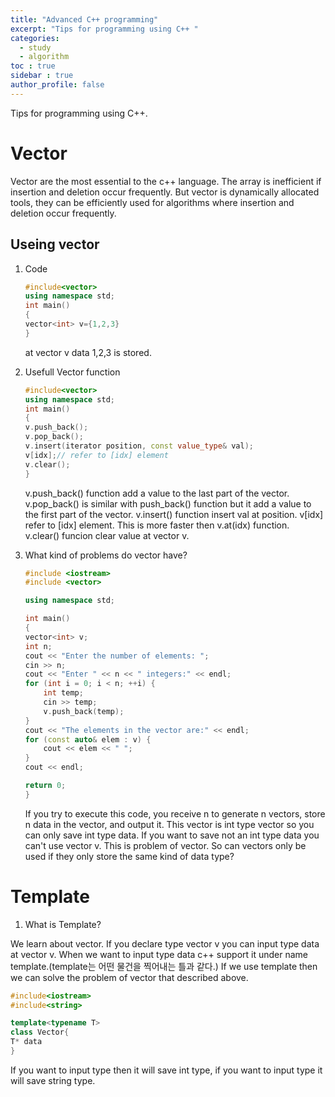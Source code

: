 ```yaml
---
title: "Advanced C++ programming"
excerpt: "Tips for programming using C++ "
categories: 
  - study
  - algorithm
toc : true
sidebar : true
author_profile: false
---
```

Tips for programming using C++. 

# Vector

Vector are the most essential to the c++ language. The array is inefficient if insertion and deletion occur frequently. But vector is dynamically allocated tools, they can be efficiently used for algorithms where insertion and deletion occur frequently.

## Useing vector

1. Code

    ```c++
   #include<vector>
    using namespace std;
    int main()
    {
    vector<int> v={1,2,3}
    }
    ```
    at vector v data 1,2,3 is stored. 

2. Usefull Vector function

    ```c++
    #include<vector>
    using namespace std;
    int main()
    {
    v.push_back();
    v.pop_back();
    v.insert(iterator position, const value_type& val);
    v[idx];// refer to [idx] element
    v.clear();
    }
    ```
    v.push_back() function add a value to the last part of the vector. v.pop_back() is similar with push_back() function but it add a value to the first part of the vector. v.insert() function insert val at position. v[idx] refer to [idx] element. This is more faster then v.at(idx) function. v.clear() funcion clear value at vector v. 

    
3. What kind of problems do vector have?

    ```c++
    #include <iostream>
    #include <vector>

    using namespace std;

    int main()
    {
    vector<int> v;
    int n;
    cout << "Enter the number of elements: ";
    cin >> n;
    cout << "Enter " << n << " integers:" << endl;
    for (int i = 0; i < n; ++i) {
        int temp;
        cin >> temp;
        v.push_back(temp);
    }
    cout << "The elements in the vector are:" << endl;
    for (const auto& elem : v) {
        cout << elem << " ";
    }
    cout << endl;

    return 0;
    }
    ```
    
	If you try to execute this code, you receive n to generate n vectors, store n data in the vector, and output it. This vector is int type vector so you can only save int type data. If you want to save not an int type data you can't use vector v. This is problem of vector. So can vectors only be used if they only store the same kind of data type?
	
# Template

1. What is Template?

We learn about vector. If you declare <int> type vector v you can input <int> type data at vector v. When we want to input <string> type data c++ support it under name template.(template는 어떤 물건을 찍어내는 틀과 같다.) If we use template then we can solve the problem of vector that described above.

  ```c++
  #include<iostream>
  #include<string>

  template<typename T>
  class Vector{
  T* data
  }
  ```

If you want to input <int> type then it will save int type, if you want to input <string> type it will save string type.
